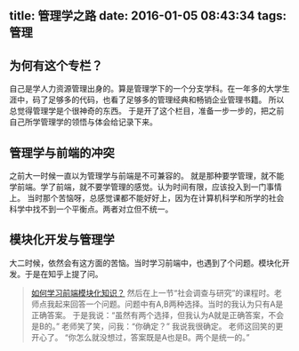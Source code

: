 title: 管理学之路
date: 2016-01-05 08:43:34
tags: 管理
---
## 为何有这个专栏？
自己是学人力资源管理出身的。算是管理学下的一个分支学科。在一年多的大学生涯中，码了足够多的代码，也看了足够多的管理经典和畅销企业管理书籍。
所以总觉得管理学是个很神奇的东西。
于是开了这个栏目，准备一步一步的，把之前自己所学管理学的领悟与体会给记录下来。
## 管理学与前端的冲突
之前大一时候一直以为管理学与前端是不可兼容的。
就是那种要学管理，就不能学前端。学了前端，就不要学管理的感觉。认为时间有限，应该投入到一门事情上。
当时那个苦恼呀，总感觉课都不能好好上，因为在计算机科学和所学的社会科学中找不到一个平衡点。两者对立但不统一。
## 模块化开发与管理学
大二时候，依然会有这方面的苦恼。当时学习前端中，也遇到了个问题。模块化开发。于是在知乎上提了问。
> [如何学习前端模块化知识？](https://www.zhihu.com/question/37011441)
然后在上一节“社会调查与研究”的课程时。老师点我起来回答一个问题。问题中有A,B两种选择。当时的我认为只有A是正确答案。
于是我说：“虽然有两个选择，但我认为A就是正确答案，不会是B的。”
老师笑了笑，问我：“你确定？”
我说我很确定。
老师这回笑的更开心了。
“你怎么就没想过，答案既是A也是B。两个是统一的。”

